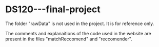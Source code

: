 # DS120---final-project

The folder "rawData" is not used in the project. It is for reference only.

The comments and explanaitions of the code used in the website are present in the files "matchReccomend" and "reccomender".

